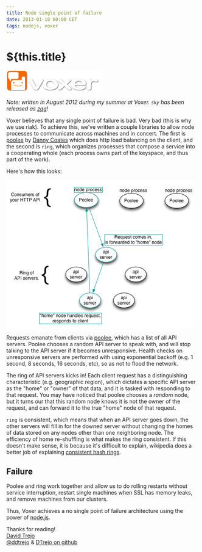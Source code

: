 ```yaml
---
title: Node single point of failure
date: 2013-01-18 00:00 CET
tags: nodejs, voxer
---
```

# ${this.title}

![](./images/46879900-Voxer_Logo.png)

*Note: written in August 2012 during my summer at Voxer. `sky` has been released
as [zag][11]!*

Voxer believes that any single point of failure is bad. Very bad (this is why we
use riak). To achieve this, we've written a couple libraries to allow node
processes to communicate across machines and in concert. The first is
[poolee][1] by [Danny Coates][2] which does http load balancing on the client,
and the second is `ring`, which organizes processes that compose a service
into a cooperating whole (each process owns part of the keyspace, and thus part
of the work).

Here's how this looks:

![](./images/46879717-nospof.png)

Requests emanate from clients via [poolee][1], which has a list of all API
servers. Poolee chooses a random API server to speak with, and will stop talking
to the API server if it becomes unresponsive. Health checks on unresponsive
servers are performed with using exponential backoff (e.g. 1 second, 8 seconds,
16 seconds, etc), so as not to flood the network.

The ring of API servers kicks in! Each client request has a distinguishing
characteristic (e.g. geographic region), which dictates a specific API server as
the "home" or "owner" of that data, and it is tasked with responding to that
request. You may have noticed that poolee chooses a *random* node, but it turns
our that this random node knows it is not the owner of the request, and can
forward it to the true "home" node of that request.

`ring` is consistent, which means that when an API server goes down, the other
servers will fill in for the downed server without changing the homes of data
stored on any nodes other than one neighboring node. The efficiency of home
re-shuffling is what makes the ring consistent. If this doesn't make sense, it is
because it's difficult to explain, wikipedia does a better job of explaining
[consistent hash rings][4].

## Failure
Poolee and ring work together and allow us to do rolling restarts without
service interruption, restart single machines when SSL has memory leaks,
and remove machines from our clusters.

Thus, Voxer achieves a no single point of failure architecture using the
power of [node.js][6].

Thanks for reading!<br>
[David Trejo][8]<br>
[@ddtrejo][9] & [DTrejo on github][10]

[1]:https://github.com/dannycoates/poolee
[2]:https://github.com/dannycoates
[4]:https://en.wikipedia.org/wiki/Consistent_hashing
[6]:http://nodejs.org

[8]:https://dtrejo.com
[9]:https://twitter.com/ddtrejo
[10]:https://github.com/DTrejo
[11]:http://voxer.github.io/zag/
